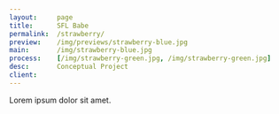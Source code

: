 ```yaml
---
layout:     page
title:      SFL Babe
permalink:  /strawberry/
preview:    /img/previews/strawberry-blue.jpg
main:       /img/strawberry-blue.jpg
process:    [/img/strawberry-green.jpg, /img/strawberry-green.jpg]
desc:       Conceptual Project
client:
---
```


Lorem ipsum dolor sit amet.
